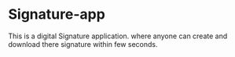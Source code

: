 # Signature-app
This is a digital Signature application. where anyone can create and download there signature within few seconds.
